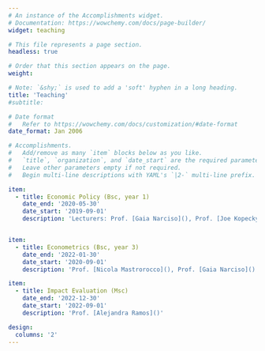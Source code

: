 ```yaml
---
# An instance of the Accomplishments widget.
# Documentation: https://wowchemy.com/docs/page-builder/
widget: teaching

# This file represents a page section.
headless: true

# Order that this section appears on the page.
weight:

# Note: `&shy;` is used to add a 'soft' hyphen in a long heading.
title: 'Teaching'
#subtitle:

# Date format
#   Refer to https://wowchemy.com/docs/customization/#date-format
date_format: Jan 2006

# Accomplishments.
#   Add/remove as many `item` blocks below as you like.
#   `title`, `organization`, and `date_start` are the required parameters.
#   Leave other parameters empty if not required.
#   Begin multi-line descriptions with YAML's `|2-` multi-line prefix.

item:
  - title: Economic Policy (Bsc, year 1)
    date_end: '2020-05-30'
    date_start: '2019-09-01'
    description: 'Lecturers: Prof. [Gaia Narciso](), Prof. [Joe Kopecky]()'


item:
  - title: Econometrics (Bsc, year 3)
    date_end: '2022-01-30'
    date_start: '2020-09-01'
    description: 'Prof. [Nicola Mastrorocco](), Prof. [Gaia Narciso]()'

item:
  - title: Impact Evaluation (Msc)
    date_end: '2022-12-30'
    date_start: '2022-09-01'
    description: 'Prof. [Alejandra Ramos]()'

design:
  columns: '2'
---
```

